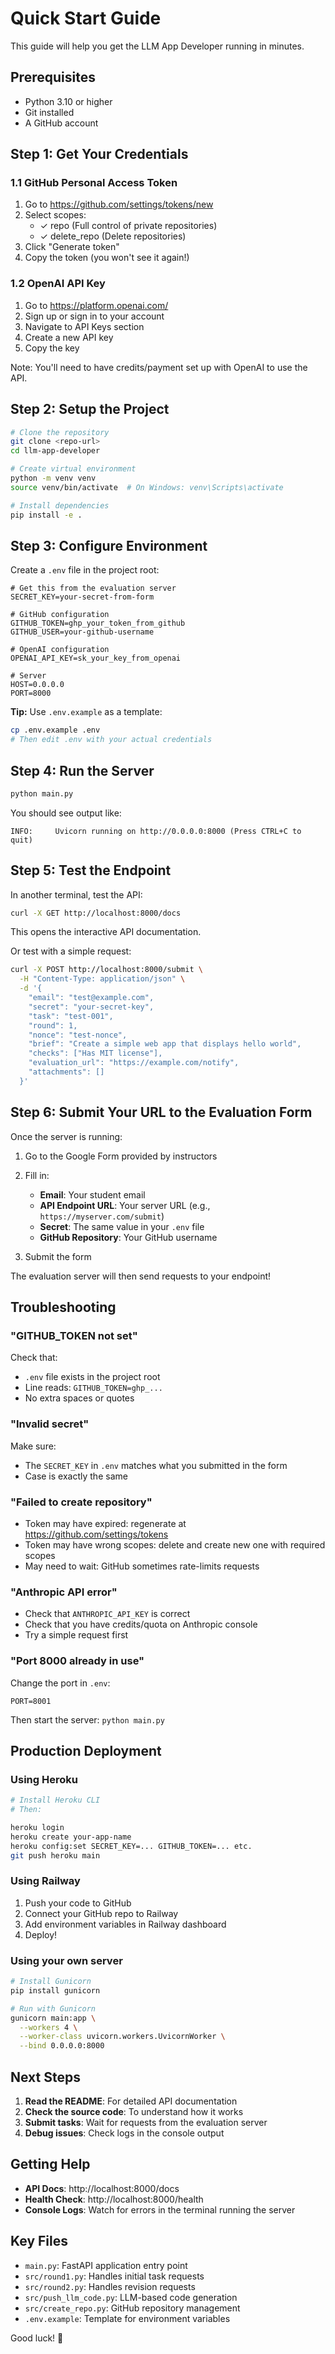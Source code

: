 # Quick Start Guide

This guide will help you get the LLM App Developer running in minutes.

## Prerequisites

- Python 3.10 or higher
- Git installed
- A GitHub account

## Step 1: Get Your Credentials

### 1.1 GitHub Personal Access Token
1. Go to https://github.com/settings/tokens/new
2. Select scopes:
   - ✓ repo (Full control of private repositories)
   - ✓ delete_repo (Delete repositories)
3. Click "Generate token"
4. Copy the token (you won't see it again!)

### 1.2 OpenAI API Key
1. Go to https://platform.openai.com/
2. Sign up or sign in to your account
3. Navigate to API Keys section
4. Create a new API key
5. Copy the key

Note: You'll need to have credits/payment set up with OpenAI to use the API.

## Step 2: Setup the Project

```bash
# Clone the repository
git clone <repo-url>
cd llm-app-developer

# Create virtual environment
python -m venv venv
source venv/bin/activate  # On Windows: venv\Scripts\activate

# Install dependencies
pip install -e .
```

## Step 3: Configure Environment

Create a `.env` file in the project root:

```env
# Get this from the evaluation server
SECRET_KEY=your-secret-from-form

# GitHub configuration
GITHUB_TOKEN=ghp_your_token_from_github
GITHUB_USER=your-github-username

# OpenAI configuration
OPENAI_API_KEY=sk_your_key_from_openai

# Server
HOST=0.0.0.0
PORT=8000
```

**Tip:** Use `.env.example` as a template:
```bash
cp .env.example .env
# Then edit .env with your actual credentials
```

## Step 4: Run the Server

```bash
python main.py
```

You should see output like:
```
INFO:     Uvicorn running on http://0.0.0.0:8000 (Press CTRL+C to quit)
```

## Step 5: Test the Endpoint

In another terminal, test the API:

```bash
curl -X GET http://localhost:8000/docs
```

This opens the interactive API documentation.

Or test with a simple request:

```bash
curl -X POST http://localhost:8000/submit \
  -H "Content-Type: application/json" \
  -d '{
    "email": "test@example.com",
    "secret": "your-secret-key",
    "task": "test-001",
    "round": 1,
    "nonce": "test-nonce",
    "brief": "Create a simple web app that displays hello world",
    "checks": ["Has MIT license"],
    "evaluation_url": "https://example.com/notify",
    "attachments": []
  }'
```

## Step 6: Submit Your URL to the Evaluation Form

Once the server is running:

1. Go to the Google Form provided by instructors
2. Fill in:
   - **Email**: Your student email
   - **API Endpoint URL**: Your server URL (e.g., `https://myserver.com/submit`)
   - **Secret**: The same value in your `.env` file
   - **GitHub Repository**: Your GitHub username

3. Submit the form

The evaluation server will then send requests to your endpoint!

## Troubleshooting

### "GITHUB_TOKEN not set"
Check that:
- `.env` file exists in the project root
- Line reads: `GITHUB_TOKEN=ghp_...`
- No extra spaces or quotes

### "Invalid secret"
Make sure:
- The `SECRET_KEY` in `.env` matches what you submitted in the form
- Case is exactly the same

### "Failed to create repository"
- Token may have expired: regenerate at https://github.com/settings/tokens
- Token may have wrong scopes: delete and create new one with required scopes
- May need to wait: GitHub sometimes rate-limits requests

### "Anthropic API error"
- Check that `ANTHROPIC_API_KEY` is correct
- Check that you have credits/quota on Anthropic console
- Try a simple request first

### "Port 8000 already in use"
Change the port in `.env`:
```env
PORT=8001
```

Then start the server: `python main.py`

## Production Deployment

### Using Heroku

```bash
# Install Heroku CLI
# Then:

heroku login
heroku create your-app-name
heroku config:set SECRET_KEY=... GITHUB_TOKEN=... etc.
git push heroku main
```

### Using Railway

1. Push your code to GitHub
2. Connect your GitHub repo to Railway
3. Add environment variables in Railway dashboard
4. Deploy!

### Using your own server

```bash
# Install Gunicorn
pip install gunicorn

# Run with Gunicorn
gunicorn main:app \
  --workers 4 \
  --worker-class uvicorn.workers.UvicornWorker \
  --bind 0.0.0.0:8000
```

## Next Steps

1. **Read the README**: For detailed API documentation
2. **Check the source code**: To understand how it works
3. **Submit tasks**: Wait for requests from the evaluation server
4. **Debug issues**: Check logs in the console output

## Getting Help

- **API Docs**: http://localhost:8000/docs
- **Health Check**: http://localhost:8000/health
- **Console Logs**: Watch for errors in the terminal running the server

## Key Files

- `main.py`: FastAPI application entry point
- `src/round1.py`: Handles initial task requests
- `src/round2.py`: Handles revision requests
- `src/push_llm_code.py`: LLM-based code generation
- `src/create_repo.py`: GitHub repository management
- `.env.example`: Template for environment variables

Good luck! 🚀
